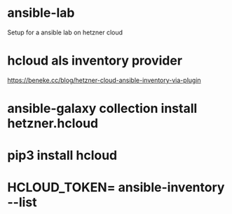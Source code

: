 # ansible-lab
Setup for a ansible lab on hetzner cloud


# hcloud als inventory provider
https://beneke.cc/blog/hetzner-cloud-ansible-inventory-via-plugin

# ansible-galaxy collection install hetzner.hcloud

# pip3 install hcloud

# HCLOUD_TOKEN=<token> ansible-inventory --list
